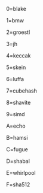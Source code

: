 0=blake

1=bmw

2=groestl

3=jh

4=keccak

5=skein

6=luffa

7=cubehash

8=shavite

9=simd

A=echo

B=hamsi

C=fugue

D=shabal

E=whirlpool

F=sha512
